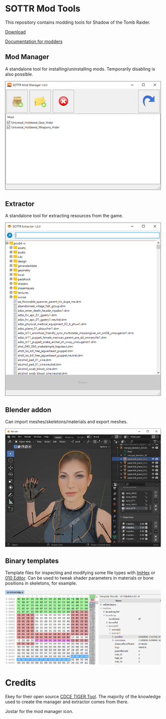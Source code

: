 # SOTTR Mod Tools

This repository contains modding tools for Shadow of the Tomb Raider.

[Download](https://github.com/arcusmaximus/SottrModTools/releases)

[Documentation for modders](Documentation.md)

## Mod Manager

A standalone tool for installing/uninstalling mods. Temporarily disabling is also possible.

![Screenshot of the mod manager](Screenshots/Manager.png)

## Extractor

A standalone tool for extracting resources from the game.

![Screenshot of the extractor](Screenshots/Extractor.png)

## Blender addon

Can import meshes/skeletons/materials and export meshes.

![Screenshot of the Blender addon](Screenshots/Blender.png)

## Binary templates

Template files for inspecting and modifying some file types with [ImHex](https://imhex.werwolv.net/) or [010 Editor](https://www.sweetscape.com/).
Can be used to tweak shader parameters in materials or bone positions in skeletons, for example.

![Screenshot of a binary template](Screenshots/Template.png)

# Credits
Ekey for their open source [CDCE TIGER Tool](https://github.com/Ekey/CDCE.TIGER.Tool). The majority of the knowledge used to create the manager and extractor comes from there.

Jostar for the mod manager icon.
